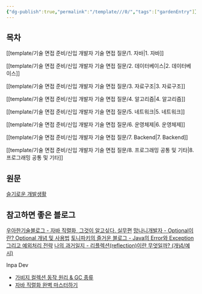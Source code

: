 ```yaml
---
{"dg-publish":true,"permalink":"/template///0/","tags":["gardenEntry"]}
---
```


## 목차

[[template/기술 면접 준비/신입 개발자 기술 면접 질문/1. 자바\|1. 자바]]

[[template/기술 면접 준비/신입 개발자 기술 면접 질문/2. 데이터베이스\|2. 데이터베이스]]

[[template/기술 면접 준비/신입 개발자 기술 면접 질문/3. 자료구조\|3. 자료구조]]

[[template/기술 면접 준비/신입 개발자 기술 면접 질문/4. 알고리즘\|4. 알고리즘]]

[[template/기술 면접 준비/신입 개발자 기술 면접 질문/5. 네트워크\|5. 네트워크]]

[[template/기술 면접 준비/신입 개발자 기술 면접 질문/6. 운영체제\|6. 운영체제]]

[[template/기술 면접 준비/신입 개발자 기술 면접 질문/7. Backend\|7. Backend]]

[[template/기술 면접 준비/신입 개발자 기술 면접 질문/8. 프로그래밍 공통 및 기타\|8. 프로그래밍 공통 및 기타]]



## 원문

[슬기로운 개발생활](https://dev-coco.tistory.com/)



## 참고하면 좋은 블로그

[우아한기술블로그 - 자바 직렬화, 그것이 알고싶다. 실무편](https://techblog.woowahan.com/2551/)
[망나니개발자 - Optional이란? Optional 개념 및 사용법](https://mangkyu.tistory.com/70)
[토니파키의 즐거운 블로그 - Java의 Error와 Exception 그리고 예외처리 전략](https://toneyparky.tistory.com/40)
[나의 과거일지 - 리플렉션(reflection)이란 무엇일까? (개념/예시)](https://jeongkyun-it.tistory.com/225)

Inpa Dev
- [가비지 컬렉션 동작 원리 & GC 종류](https://buly.kr/9XJw3Ud)
- [자바 직렬화 완벽 마스터하기](https://buly.kr/6MqIVVq)
